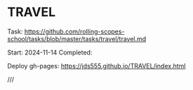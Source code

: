 
# TRAVEL

Task: https://github.com/rolling-scopes-school/tasks/blob/master/tasks/travel/travel.md

Start: 2024-11-14 Completed:

Deploy gh-pages: https://jds555.github.io/TRAVEL/index.html

///